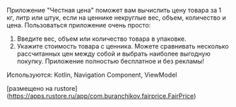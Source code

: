 Приложение "Честная цена" поможет вам вычислить цену товара за 1 кг, литр или штук, если на ценнике некруглые вес, объем, количество и цена.
Пользоваться приложение очень просто:
1. Введите вес, объем или количество товара в упаковке.
2. Укажите стоимость товара с ценника.
Можете сравнивать несколько рассчитанных цен между собой и выбрать наиболее выгодную покупку.
Приложение полностью бесплатное и без рекламы!

Используются:
Kotlin, 
Navigation Component, 
ViewModel


[размещено на rustore] (https://apps.rustore.ru/app/com.buranchikov.fairprice.FairPrice)

